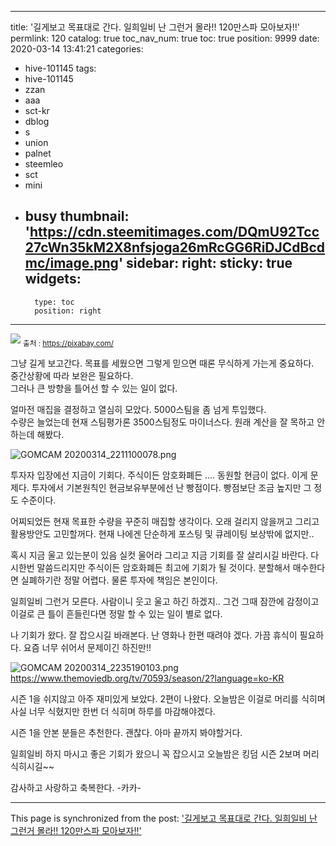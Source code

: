 
---
title: '길게보고 목표대로 간다.  일희일비 난 그런거 몰라!! 120만스파 모아보자!!'
permlink: 120
catalog: true
toc_nav_num: true
toc: true
position: 9999
date: 2020-03-14 13:41:21
categories:
- hive-101145
tags:
- hive-101145
- zzan
- aaa
- sct-kr
- dblog
- s
- union
- palnet
- steemleo
- sct
- mini
- busy
thumbnail: 'https://cdn.steemitimages.com/DQmU92Tcc27cWn35kM2X8nfsjoga26mRcGG6RiDJCdBcdmc/image.png'
sidebar:
    right:
        sticky: true
widgets:
    -
        type: toc
        position: right
---


![](https://cdn.steemitimages.com/DQmU92Tcc27cWn35kM2X8nfsjoga26mRcGG6RiDJCdBcdmc/image.png)
<sub>출처 : https://pixabay.com/</sub>

그냥 길게 보고간다.  목표를 세웠으면 그렇게 믿으면
때론 무식하게 가는게 중요하다.  
중간상황에 따라 보완은 필요하다.  
그러나 큰 방향을 틀어선 할 수 있는 일이 없다. 


얼마전 매집을 결정하고 열심히 모았다. 
5000스팀을 좀 넘게 투입했다.  
수량은 늘었는데  현재 스팀평가론 3500스팀정도
마이너스다.  원래 계산을 잘 목하고 안하는데 해봤다. 

![GOMCAM 20200314_2211100078.png](https://cdn.steemitimages.com/DQmRy9PCbGf1p9Z3NaP1fbeBAdAcSKbFgFCTZMv7hu57NYM/GOMCAM%2020200314_2211100078.png)

투자자 입장에선 지금이 기회다. 
주식이든 암호화폐든 .... 
동원할 현금이 없다.  이게 문제다. 
투자에서 기본원칙인 현금보유부분에선 
난 빵점이다. 빵점보단 조금 높지만 그 정도 수준이다.

어찌되었든 현재 목표한 수량을 꾸준히 매집할 생각이다.
오래 걸리지 않을꺼고  그리고 활용방안도 고민할꺼다. 
현재 나에겐 단순하게 포스팅 및 큐레이팅 보상밖에 없지만..

혹시 지금 울고 있는분이 있음 실컷 울어라
그리고 지금 기회를 잘 살리시길 바란다. 
다시한번 말씀드리지만 주식이든 암호화폐든 
최고에 기회가 될 것이다.  분할해서 매수한다면
실폐하기란 정말 어렵다.  물론 투자에 책임은 본인이다.

일희일비 그런거 모른다. 
사람이니 웃고 울고 하긴 하겠지..
그건 그때 잠깐에 감정이고 이걸로 큰 틀이 흔들린다면
정말 할 수 있는 일이 별로 없다. 

나 기회가 왔다.  잘 잡으시길 바래본다. 
난 영화나 한편 때려야 겠다. 
가끔 휴식이 필요하다.  요즘 너무 쉬어서 문제이긴 하진만!!

![GOMCAM 20200314_2235190103.png](https://cdn.steemitimages.com/DQmT6XVYXs6VgTJV5JKuu7odCfDJku9qM1ZGKzKuNESmHvt/GOMCAM%2020200314_2235190103.png)
https://www.themoviedb.org/tv/70593/season/2?language=ko-KR

시즌 1을 쉬지않고 아주 재미있게 보았다. 
2편이 나왔다.  오늘밤은 이걸로 머리를 식히며
사실 너무 식혔지만 한번 더 식히며 하루를 마감해야겠다.

시즌 1을 안본 분들은 추천한다.  괜찮다.  아마 끝까지 봐야할거다.


일희일비 하지 마시고
좋은 기회가 왔으니 꼭 잡으시고
오늘밤은 킹덤 시즌 2보며 머리 식히시길~~

감사하고 사랑하고 축복한다. -카카-

- - -

This page is synchronized from the post: ['길게보고 목표대로 간다.  일희일비 난 그런거 몰라!! 120만스파 모아보자!!'](https://steemit.com/@kibumh/120)
